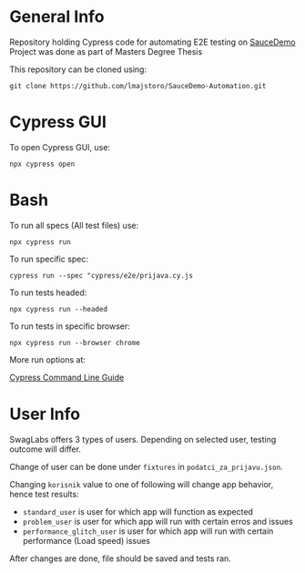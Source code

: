 # General Info
Repository holding Cypress code for automating E2E testing on [SauceDemo](https://www.saucedemo.com/)
Project was done as part of Masters Degree Thesis

This repository can be cloned using:
```
git clone https://github.com/lmajstoro/SauceDemo-Automation.git
```


# Cypress GUI
To open Cypress GUI, use:
```
npx cypress open
```
# Bash
To run all specs (All test files) use:
```
npx cypress run
```
To run specific spec:
```
cypress run --spec "cypress/e2e/prijava.cy.js
```
To run tests headed:
```
npx cypress run --headed
```
To run tests in specific browser:
```
npx cypress run --browser chrome
```
More run options at:

[Cypress Command Line Guide](https://docs.cypress.io/guides/guides/command-line)

# User Info
SwagLabs offers 3 types of users. Depending on selected user, testing outcome will differ.

Change of user can be done under ```fixtures``` in ```podatci_za_prijavu.json```.

Changing ```korisnik``` value to one of following will change app behavior, hence test results:
* ```standard_user``` is user for which app will function as expected
* ```problem_user``` is user for which app will run with certain erros and issues
* ```performance_glitch_user``` is user for which app will run with certain performance (Load speed) issues

After changes are done, file should be saved and tests ran.
